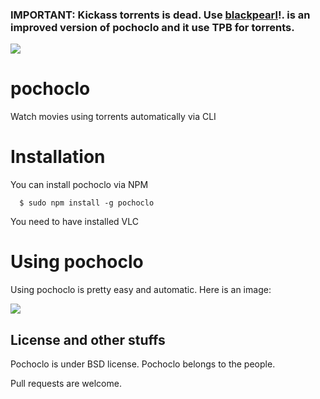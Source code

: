 ### IMPORTANT: Kickass torrents is dead. Use [blackpearl](https://github.com/rainbowintheshell/blackpearl)!. is an improved version of pochoclo and it use TPB for torrents.

![](https://github.com/rainbowintheshell/pochoclo/raw/master/pochoclo.png)

# pochoclo
Watch movies using torrents automatically via CLI


# Installation

You can install pochoclo via NPM

```
  $ sudo npm install -g pochoclo
```

You need to have installed VLC

# Using pochoclo

Using pochoclo is pretty easy and automatic. Here is an image:

![](https://i.imgur.com/df8VIQm.png)

## License and other stuffs

Pochoclo is under BSD license. Pochoclo belongs to the people.

Pull requests are welcome.

